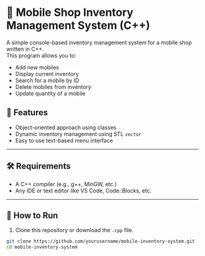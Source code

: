 # 📱 Mobile Shop Inventory Management System (C++)

A simple console-based inventory management system for a mobile shop written in C++.  
This program allows you to:

- Add new mobiles
- Display current inventory
- Search for a mobile by ID
- Delete mobiles from inventory
- Update quantity of a mobile

## 🧾 Features

- Object-oriented approach using classes
- Dynamic inventory management using STL `vector`
- Easy to use text-based menu interface

---

## 🛠️ Requirements

- A C++ compiler (e.g., g++, MinGW, etc.)
- Any IDE or text editor like VS Code, Code::Blocks, etc.

---

## 🚀 How to Run

1. Clone this repository or download the `.cpp` file.

```bash
git clone https://github.com/yourusername/mobile-inventory-system.git
cd mobile-inventory-system
